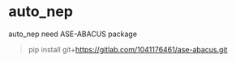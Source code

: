 # auto_nep
auto_nep need ASE-ABACUS package
> pip install git+https://gitlab.com/1041176461/ase-abacus.git